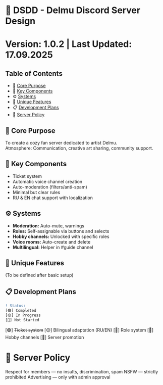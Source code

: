 # 📑 DSDD - Delmu Discord Server Design

# Version: 1.0.2 | Last Updated: 17.09.2025

## Table of Contents
- 🎯 [Core Purpose](#-core-purpose)
- 📌 [Key Components](#-key-components)
- ⚙️ [Systems](#-systems)
- 🌟 [Unique Features](#-unique-features)
- 📋 [Development Plans](#-development-plans)
- 📜 [Server Policy](#-server-policy)

## 🎯 Core Purpose
To create a cozy fan server dedicated to artist Delmu.  
Atmosphere: Communication, creative art sharing, community support.

## 📌 Key Components
- Ticket system
- Automatic voice channel creation
- Auto-moderation (filters/anti-spam)
- Minimal but clear rules
- RU & EN chat support with localization

## ⚙️ Systems
- **Moderation:** Auto-mute, warnings
- **Roles:** Self-assignable via buttons and selects
- **Hobby channels:** Unlocked with specific roles
- **Voice rooms:** Auto-create and delete
- **Multilingual:** Helper in #guide channel

## 🌟 Unique Features
(To be defined after basic setup)

## 📋 Development Plans
```diff
! Status:
[🟢] Completed
[🟡] In Progress
[🔴] Not Started
```
[🟢] ~~Ticket system~~
[🟡] Bilingual adaptation (RU/EN)
[🔴] Role system
[🔴] Hobby channels
[🔴] Server promotion

# 📜 Server Policy
Respect for members — no insults, discrimination, spam
NSFW — strictly prohibited
Advertising — only with admin approval
